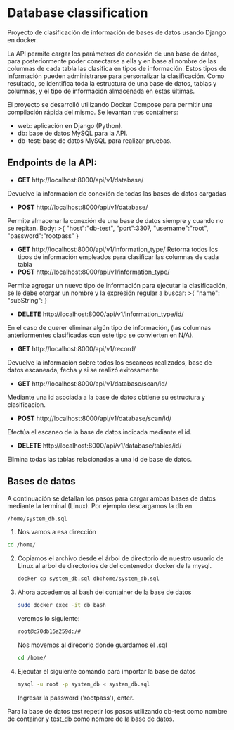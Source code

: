 

# Database classification

Proyecto de clasificación de información de bases de datos usando Django en docker.

La API permite cargar los parámetros de conexión de una base de datos, para posteriormente poder conectarse a ella y en base al nombre de las columnas de cada tabla las clasifica en tipos de información. Estos tipos de información pueden administrarse para personalizar la clasificación. Como resultado, se identifica toda la estructura de una base de datos, tablas y columnas, y el tipo de información almacenada en estas últimas.

El proyecto se desarrolló utilizando Docker Compose para permitir una compilación rápida del mismo. Se levantan tres containers:
- web:  aplicación en Django (Python).
- db: base de datos MySQL para la API.
- db-test: base de datos MySQL para realizar pruebas.

## Endpoints de la API:

- **GET** http://localhost:8000/api/v1/database/ 

Devuelve la información de conexión de todas las bases de datos cargadas
- **POST** http://localhost:8000/api/v1/database/

Permite almacenar la conexión de una base de datos siempre y cuando no se repitan. Body:
	>{
"host":"db-test",
"port":3307,
"username":"root",
"password":"rootpass"
}

- **GET** http://localhost:8000/api/v1/information_type/
Retorna todos los tipos de información empleados para clasificar las columnas de cada tabla
- **POST** http://localhost:8000/api/v1/information_type/

Permite agregar un nuevo tipo de información para ejecutar la clasificación, se le debe otorgar un nombre y la expresión regular a buscar:
	>{
"name":
"subString": 
}

- **DELETE** http://localhost:8000/api/v1/information_type/id/

En el caso de querer eliminar algún tipo de información, (las columnas anteriormentes clasificadas con este tipo se convierten en N/A).
- **GET** http://localhost:8000/api/v1/record/

Devuelve la información sobre todos los escaneos realizados, base de datos escaneada, fecha y si se realizó exitosamente
- **GET** http://localhost:8000/api/v1/database/scan/id/

Mediante una id asociada a la base de datos obtiene su estructura y clasificacion.
- **POST** http://localhost:8000/api/v1/database/scan/id/

Efectúa el escaneo de la base de datos indicada mediante el id.
- **DELETE** http://localhost:8000/api/v1/database/tables/id/

Elimina todas las tablas relacionadas a una id de base de datos.


## Bases de datos
A continuación se detallan los pasos para cargar ambas bases de datos mediante la terminal (Linux).
Por ejemplo descargamos la db en
   ```bash
   /home/system_db.sql
   ```
  1. Nos vamos a esa dirección
   ```bash
   cd /home/
   ```

2. Copiamos el archivo desde el árbol de directorio de nuestro usuario
   de Linux al arbol de directorios de del contenedor docker de la mysql.
   ```bash
   docker cp system_db.sql db:home/system_db.sql
   ```

3. Ahora accedemos al bash del container de la base de datos
   ```bash
   sudo docker exec -it db bash
   ```
   veremos lo siguiente:
   ```bash
   root@c70db16a259d:/#
   ```
   Nos movemos al direcorio donde guardamos el .sql
   ```bash
   cd /home/
   ```

4. Ejecutar el siguiente comando para importar la base de datos
   ```bash
   mysql -u root -p system_db < system_db.sql
   ```
   Ingresar la password ('rootpass'), enter.

Para la base de datos test repetir los pasos utilizando db-test como nombre de container y test_db como nombre de la base de datos.